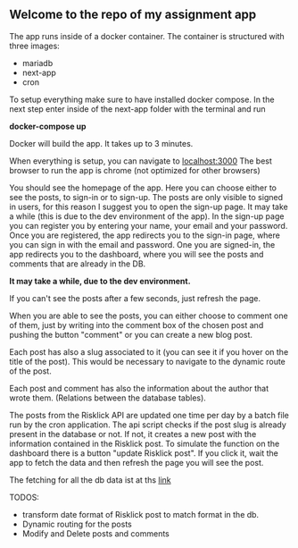 ## Welcome to the repo of my assignment app

The app runs inside of a docker container. The container is structured with three images:

- mariadb
- next-app
- cron

To setup everything make sure to have installed docker compose.
In the next step enter inside of the next-app folder with the terminal and run

**docker-compose up**

Docker will build the app. It takes up to 3 minutes.

When everything is setup, you can navigate to [localhost:3000](http://localhost:3000)
The best browser to run the app is chrome (not optimized for other browsers)

You should see the homepage of the app. Here you can choose either to see the posts, to sign-in or to sign-up.
The posts are only visible to signed in users, for this reason I suggest you to open the sign-up page.
It may take a while (this is due to the dev environment of the app).
In the sign-up page you can register you by entering your name, your email and your password.
Once you are registered, the app redirects you to the sign-in page, where you can sign in with the email and password.
One you are signed-in, the app redirects you to the dashboard, where you will see the posts and comments that are already in the DB.

**It may take a while, due to the dev environment.**

If you can't see the posts after a few seconds, just refresh the page.

When you are able to see the posts, you can either choose to comment one of them, just by writing into the comment box of the chosen post and pushing the button "comment" or you can create a new blog post.

Each post has also a slug associated to it (you can see it if you hover on the title of the post). This would be necessary to navigate to the dynamic route of the post.

Each post and comment has also the information about the author that wrote them. (Relations between the database tables).

The posts from the Risklick API are updated one time per day by a batch file run by the cron application. The api script checks if the post slug is already present in the database or not. If not, it creates a new post with the information contained in the Risklick post.
To simulate the function on the dashboard there is a button "update Risklick post". If you click it, wait the app to fetch the data and then refresh the page you will see the post.

The fetching for all the db data ist at ths [link](http://localhost:3000/api/get-db-data)

TODOS:

- transform date format of Risklick post to match format in the db.
- Dynamic routing for the posts
- Modify and Delete posts and comments

